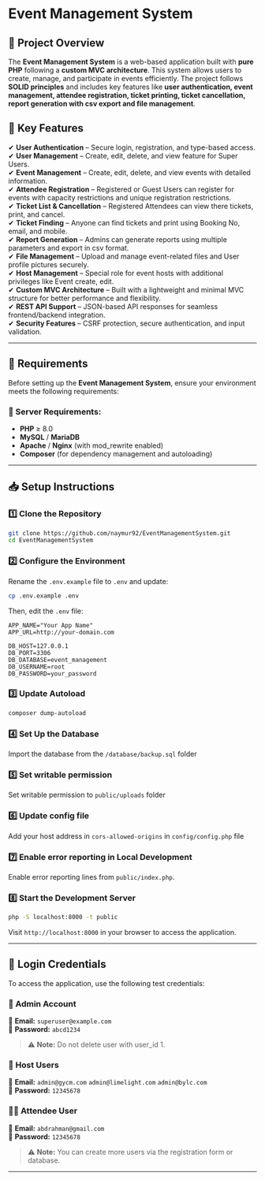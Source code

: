 # **Event Management System**

## **📌 Project Overview**

The **Event Management System** is a web-based application built with **pure PHP** following a **custom MVC architecture**. This system allows users to create, manage, and participate in events efficiently. The project follows **SOLID principles** and includes key features like **user authentication, event management, attendee registration, ticket printing, ticket cancellation, report generation with csv export and file management**.

## **🚀 Key Features**

✔ **User Authentication** – Secure login, registration, and type-based access.  
✔ **User Management** – Create, edit, delete, and view feature for Super Users.  
✔ **Event Management** – Create, edit, delete, and view events with detailed information.  
✔ **Attendee Registration** – Registered or Guest Users can register for events with capacity restrictions and unique registration restrictions.  
✔ **Ticket List & Cancellation** – Registered Attendees can view there tickets, print, and cancel.  
✔ **Ticket Finding** – Anyone can find tickets and print using Booking No, email, and mobile.  
✔ **Report Generation** – Admins can generate reports using multiple parameters and export in csv format.  
✔ **File Management** – Upload and manage event-related files and User profile pictures securely.  
✔ **Host Management** – Special role for event hosts with additional privileges like Event create, edit.  
✔ **Custom MVC Architecture** – Built with a lightweight and minimal MVC structure for better performance and flexibility.  
✔ **REST API Support** – JSON-based API responses for seamless frontend/backend integration.  
✔ **Security Features** – CSRF protection, secure authentication, and input validation.

---

## **📌 Requirements**

Before setting up the **Event Management System**, ensure your environment meets the following requirements:

### **🔧 Server Requirements:**

- **PHP** ≥ 8.0
- **MySQL** / **MariaDB**
- **Apache** / **Nginx** (with mod_rewrite enabled)
- **Composer** (for dependency management and autoloading)

---

## **📥 Setup Instructions**

### **1️⃣ Clone the Repository**

```sh
git clone https://github.com/naymur92/EventManagementSystem.git
cd EventManagementSystem
```

### **2️⃣ Configure the Environment**

Rename the `.env.example` file to `.env` and update:

```sh
cp .env.example .env
```

Then, edit the `.env` file:

```
APP_NAME="Your App Name"
APP_URL=http://your-domain.com

DB_HOST=127.0.0.1
DB_PORT=3306
DB_DATABASE=event_management
DB_USERNAME=root
DB_PASSWORD=your_password
```

### **3️⃣ Update Autoload**

```sh
composer dump-autoload
```

### **4️⃣ Set Up the Database**

Import the database from the `/database/backup.sql` folder

### **5️⃣ Set writable permission**

Set writable permission to `public/uploads` folder

### **6️⃣ Update config file**

Add your host address in `cors-allowed-origins` in `config/config.php` file

### **7️⃣ Enable error reporting in Local Development**

Enable error reporting lines from `public/index.php`.

### **8️⃣ Start the Development Server**

```sh
php -S localhost:8000 -t public
```

Visit `http://localhost:8000` in your browser to access the application.

---

## **🔑 Login Credentials**

To access the application, use the following test credentials:

### **👤 Admin Account**

📧 **Email:** `superuser@example.com`  
🔑 **Password:** `abcd1234`

> ⚠️ **Note:** Do not delete user with user_id 1.

### **👥 Host Users**

📧 **Email:** `admin@gycm.com` `admin@limelight.com` `admin@bylc.com`  
🔑 **Password:** `12345678`

### **👨‍🎓 Attendee User**

📧 **Email:** `abdrahman@gmail.com`  
🔑 **Password:** `12345678`

> ⚠️ **Note:** You can create more users via the registration form or database.

---